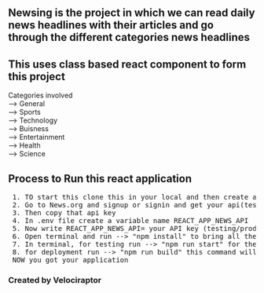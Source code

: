## Newsing is the project in which we can read daily news headlines with their articles and go through the different categories news headlines
<h2>This uses class based react component to form this project</h2>
Categories involved<br/>
--> General<br/>
--> Sports<br/>
--> Technology<br/>
--> Buisness<br/>
--> Entertainment<br/>
--> Health <br/>
--> Science<br/>

## Process to Run this react application
<pre>
 1. TO start this clone this in your local and then create a .env file in the newsing folder
 2. Go to News.org and signup or signin and get your api(testing/prodution) key from there.
 3. Then copy that api key 
 4. In .env file create a variable name REACT_APP_NEWS_API
 5. Now write REACT_APP_NEWS_API= your API key (testing/production)
 6. Open terminal and run --> "npm install" to bring all the dependencies that are needed to run this application.
 7. In terminal, for testing run --> "npm run start" for the testing launch 
 8. for deployment run --> "npm run build" this command will build a optimized version of the Newsing app.
 NOW you got your application
</pre>


<h3>Created by Velociraptor</h3>


